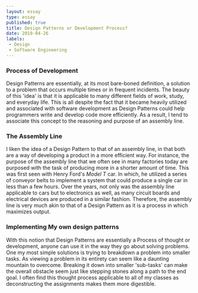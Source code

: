 ```yaml
---
layout: essay
type: essay
published: true
title: Design Patterns or Development Process?
date: 2019-04-26
labels: 
 - Design
 - Software Engineering
---
```



### Process of Development
Design Patterns are essentially, at its most bare-boned definition, a solution to a problem that occurs multiple times or in frequent incidents. The beauty of this 'idea' is that it is applicable to many different fields of work, study, and everyday life. This is all despite the fact that it became heavily utilized and associated with software development as Design Patterns could help programmers write and develop code more efficiently. As a result, I tend to associate this concept to the reasoning and purpose of an assembly line.

### The Assembly Line
I liken the idea of a Design Pattern to that of an assembly line, in that both are a way of developing a product in a more efficient way. For instance, the purpose of the assembly line that we often see in many factories today are purposed with the task of producing more in a shorter amount of time. This was first seen with Henry Ford's _Model T_ car. In which, he utilized a series of conveyor belts to implement a system that could produce a single car in less than a few hours. Over the years, not only was the assembly line applicable to cars but to electronics as well, as many circuit boards and electrical devices are produced in a similar fashion. Therefore, the assembly line is very much akin to that of a Design Pattern as it is a process in which maximizes output.

### Implementing My own design patterns
With this notion that Design Patterns are essentially a Process of thought or development, anyone can use it in the way they go about solving problems. One my most simple solutions is trying to breakdown a problem into smaller tasks. As viewing a problem in its entirety can seem like a daunting mountain to overcome. Breaking it down into smaller 'sub-tasks' can make the overall obstacle seem just like stepping stones along a path to the end goal. I often find this thought process applicable to all of my classes as deconstructing the assignments makes them more digestible.


